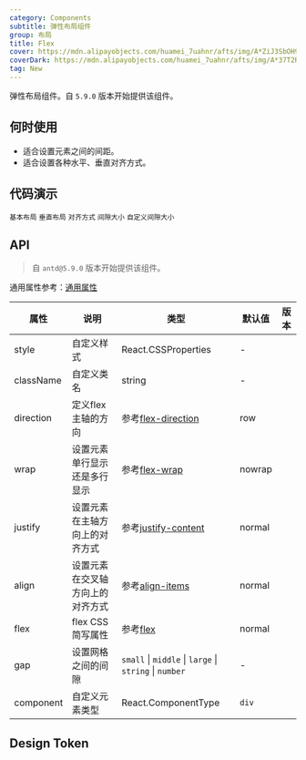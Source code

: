 ```yaml
---
category: Components
subtitle: 弹性布局组件
group: 布局
title: Flex
cover: https://mdn.alipayobjects.com/huamei_7uahnr/afts/img/A*ZiJ3SbOH9SUAAAAAAAAAAAAADrJ8AQ/original
coverDark: https://mdn.alipayobjects.com/huamei_7uahnr/afts/img/A*37T2R6O9oi0AAAAAAAAAAAAADrJ8AQ/original
tag: New
---
```


弹性布局组件。自 `5.9.0` 版本开始提供该组件。

## 何时使用

- 适合设置元素之间的间距。
- 适合设置各种水平、垂直对齐方式。

## 代码演示

<!-- prettier-ignore -->
<code src="./demo/basic.tsx">基本布局</code>
<code src="./demo/vertical.tsx">垂直布局</code>
<code src="./demo/align.tsx">对齐方式</code>
<code src="./demo/gap.tsx">间隙大小</code>
<code src="./demo/gap-customize.tsx">自定义间隙大小</code>

## API

> 自 `antd@5.9.0` 版本开始提供该组件。

通用属性参考：[通用属性](/docs/react/common-props)

| 属性 | 说明 | 类型 | 默认值 | 版本 |
| --- | --- | --- | --- | --- |
| style | 自定义样式 | React.CSSProperties | - |  |
| className | 自定义类名 | string | - |  |
| direction | 定义flex主轴的方向 | 参考[flex-direction](https://developer.mozilla.org/zh-CN/docs/Web/CSS/flex-direction) | row |  |
| wrap | 设置元素单行显示还是多行显示 | 参考[flex-wrap](https://developer.mozilla.org/zh-CN/docs/Web/CSS/flex-wrap) | nowrap |  |
| justify | 设置元素在主轴方向上的对齐方式 | 参考[justify-content](https://developer.mozilla.org/zh-CN/docs/Web/CSS/justify-content) | normal |  |
| align | 设置元素在交叉轴方向上的对齐方式 | 参考[align-items](https://developer.mozilla.org/zh-CN/docs/Web/CSS/align-items) | normal |  |
| flex | flex CSS 简写属性 | 参考[flex](https://developer.mozilla.org/zh-CN/docs/Web/CSS/flex) | normal |  |
| gap | 设置网格之间的间隙 | `small` \| `middle` \| `large` \| `string` \| `number` | - |  |
| component | 自定义元素类型 | React.ComponentType | `div` |  |

## Design Token

<ComponentTokenTable component="Flex"></ComponentTokenTable>
